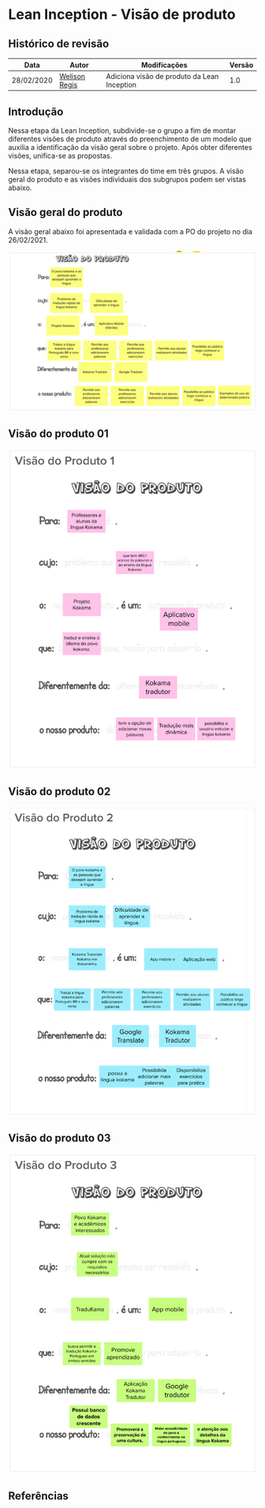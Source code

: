 # Lean Inception - Visão de produto

## Histórico de revisão

| Data       | Autor                                        | Modificações                                | Versão |
| ---------- | -------------------------------------------- | ------------------------------------------- | ------ |
| 28/02/2020 | [Welison Regis](https://github.com/WelisonR) | Adiciona visão de produto da Lean Inception | 1.0    |

## Introdução

Nessa etapa da Lean Inception, subdivide-se o grupo a fim de montar diferentes visões de produto através do preenchimento de um modelo que auxilia a identificação da visão geral sobre o projeto. Após obter diferentes visões, unifica-se as propostas.

Nessa etapa, separou-se os integrantes do time em três grupos. A visão geral do produto e as visões individuais dos subgrupos podem ser vistas abaixo.

## Visão geral do produto

A visão geral abaixo foi apresentada e validada com a PO do projeto no dia 26/02/2021.

![Visão do produto](../../assets/img/lean-inception/product-vision.png)

## Visão do produto 01

![Visão do produto 01](../../assets/img/lean-inception/product-vision-1.png)

## Visão do produto 02

![Visão do produto 02](../../assets/img/lean-inception/product-vision-2.png)

## Visão do produto 03

![Visão do produto 03](../../assets/img/lean-inception/product-vision-3.png)

## Referências

[^1]: CAROLI, Paulo. Exemplo de Lean Inception: EasyBola. 2018. Disponível em: https://www.caroli.org/easy-bola/. Acesso em: 28 fev. 2021.
